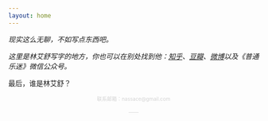 ```yaml
---
layout: home
---
```


<p style="font size: 14px"><i>现实这么无聊，不如写点东西吧。</i></p>

<p style="font size: 14px"><i>这里是林艾舒写字的地方，你也可以在别处找到他：<a href='https://www.zhihu.com/people/sisalinger'>知乎</a>、<a href='https://www.douban.com/people/nassace/?_i=1111874Nv5E76h'>豆瓣</a>、<a href='https://weibo.com/nassace'>微博</a>以及《普通乐迷》微信公众号。</i></p>

最后，谁是<a herf="about">林艾舒</a>？

<p align="center" style="color: lightgrey"><font size="1">联系邮箱：nassace@gmail.com</font></p>
<p align="center" style="color: lightgrey"><font size="1">——</font></p>
